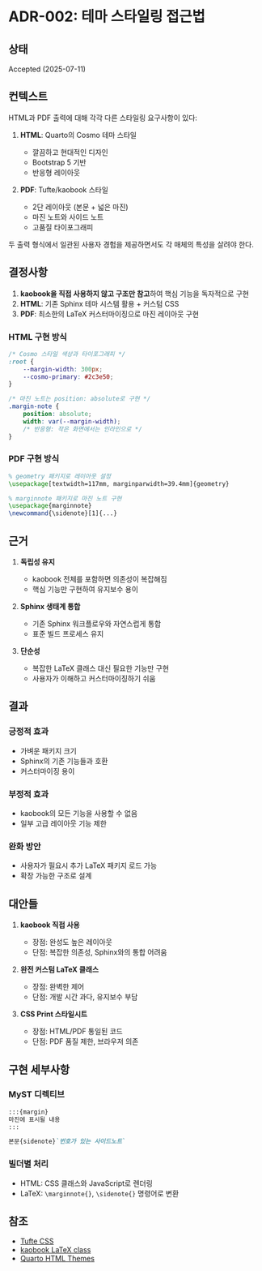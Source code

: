 # ADR-002: 테마 스타일링 접근법

## 상태
Accepted (2025-07-11)

## 컨텍스트
HTML과 PDF 출력에 대해 각각 다른 스타일링 요구사항이 있다:

1. **HTML**: Quarto의 Cosmo 테마 스타일
   - 깔끔하고 현대적인 디자인
   - Bootstrap 5 기반
   - 반응형 레이아웃

2. **PDF**: Tufte/kaobook 스타일
   - 2단 레이아웃 (본문 + 넓은 마진)
   - 마진 노트와 사이드 노트
   - 고품질 타이포그래피

두 출력 형식에서 일관된 사용자 경험을 제공하면서도 각 매체의 특성을 살려야 한다.

## 결정사항
1. **kaobook을 직접 사용하지 않고 구조만 참고**하여 핵심 기능을 독자적으로 구현
2. **HTML**: 기존 Sphinx 테마 시스템 활용 + 커스텀 CSS
3. **PDF**: 최소한의 LaTeX 커스터마이징으로 마진 레이아웃 구현

### HTML 구현 방식
```css
/* Cosmo 스타일 색상과 타이포그래피 */
:root {
    --margin-width: 300px;
    --cosmo-primary: #2c3e50;
}

/* 마진 노트는 position: absolute로 구현 */
.margin-note {
    position: absolute;
    width: var(--margin-width);
    /* 반응형: 작은 화면에서는 인라인으로 */
}
```

### PDF 구현 방식
```latex
% geometry 패키지로 레이아웃 설정
\usepackage[textwidth=117mm, marginparwidth=39.4mm]{geometry}

% marginnote 패키지로 마진 노트 구현
\usepackage{marginnote}
\newcommand{\sidenote}[1]{...}
```

## 근거
1. **독립성 유지**
   - kaobook 전체를 포함하면 의존성이 복잡해짐
   - 핵심 기능만 구현하여 유지보수 용이

2. **Sphinx 생태계 통합**
   - 기존 Sphinx 워크플로우와 자연스럽게 통합
   - 표준 빌드 프로세스 유지

3. **단순성**
   - 복잡한 LaTeX 클래스 대신 필요한 기능만 구현
   - 사용자가 이해하고 커스터마이징하기 쉬움

## 결과
### 긍정적 효과
- 가벼운 패키지 크기
- Sphinx의 기존 기능들과 호환
- 커스터마이징 용이

### 부정적 효과
- kaobook의 모든 기능을 사용할 수 없음
- 일부 고급 레이아웃 기능 제한

### 완화 방안
- 사용자가 필요시 추가 LaTeX 패키지 로드 가능
- 확장 가능한 구조로 설계

## 대안들
1. **kaobook 직접 사용**
   - 장점: 완성도 높은 레이아웃
   - 단점: 복잡한 의존성, Sphinx와의 통합 어려움

2. **완전 커스텀 LaTeX 클래스**
   - 장점: 완벽한 제어
   - 단점: 개발 시간 과다, 유지보수 부담

3. **CSS Print 스타일시트**
   - 장점: HTML/PDF 통일된 코드
   - 단점: PDF 품질 제한, 브라우저 의존

## 구현 세부사항
### MyST 디렉티브
```markdown
:::{margin}
마진에 표시될 내용
:::

본문{sidenote}`번호가 있는 사이드노트`
```

### 빌더별 처리
- HTML: CSS 클래스와 JavaScript로 렌더링
- LaTeX: `\marginnote{}`, `\sidenote{}` 명령어로 변환

## 참조
- [Tufte CSS](https://edwardtufte.github.io/tufte-css/)
- [kaobook LaTeX class](https://github.com/fmarotta/kaobook)
- [Quarto HTML Themes](https://quarto.org/docs/output-formats/html-themes.html)